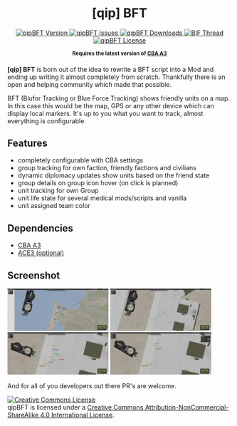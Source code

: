 <h1 align="center">[qip] BFT</h1>

<p align="center">
    <a href="https://github.com/quies-in-proelium/qipBFT/releases/latest">
        <img src="https://img.shields.io/badge/Version-1.0.2-blue.svg?style=flat-square" alt="qipBFT Version">
    </a>
    <a href="https://github.com/quies-in-proelium/qipBFT/issues">
        <img src="https://img.shields.io/github/issues-raw/quies-in-proelium/qipBFT.svg?style=flat-square&label=Issues" alt="qipBFT Issues">
    </a>
    <a href="https://github.com/quies-in-proelium/qipBFT/releases">
        <img src="https://img.shields.io/github/downloads/quies-in-proelium/qipBFT/total.svg?style=flat-square&label=Downloads" alt="qipBFT Downloads">
    </a>
    <a href="https://forums.bohemia.net/forums/topic/225047-qip-bft/">
        <img src="https://img.shields.io/badge/BIF-Thread-lightgrey.svg?style=flat-square" alt="BIF Thread">
    </a>
    <a href="https://github.com/quies-in-proelium/qipBFT/blob/master/LICENSE">
        <img src="https://img.shields.io/badge/License-CC%20BY--NC--SA-orange?style=flat-square" alt="qipBFT License">
    </a>
</p>

<p align="center">
    <sup><strong>Requires the latest version of <a href="https://github.com/CBATeam/CBA_A3/releases">CBA A3</a></strong></sup>
</p>

**[qip] BFT** is born out of the idea to rewrite a BFT script into a Mod and ending up writing it almost completely from scratch.
Thankfully there is an open and helping community which made that possible.

BFT (Blufor Tracking or Blue Force Tracking) shows friendly units on a map. In this case this would be the map, GPS or any other device which can display local markers. It's up to you what you want to track, almost everything is configurable.

## Features

- completely configurable with CBA settings
- group tracking for own faction, friendly factions and civilians
- dynamic diplomacy updates show units based on the friend state
- group details on group icon hover (on click is planned)
- unit tracking for own Group
- unit life state for several medical mods/scripts and vanilla
- unit assigned team color

## Dependencies
- <a href="https://github.com/CBATeam/CBA_A3/releases">CBA A3</a>
- <a href="https://github.com/acemod/ACE3/releases">ACE3 (optional)﻿﻿</a>

## Screenshot
<img src="docs/assets/images/overview.jpg" width="45%"></img> <img src="docs/assets/images/own_group.jpg" width="45%"></img>
<img src="docs/assets/images/own_group_with_teamcolors.jpg" width="45%"></img> <img src="docs/assets/images/injured_unconscious.jpg" width="45%"></img>

And for all of you developers out there PR's are welcome.

<a rel="license" href="http://creativecommons.org/licenses/by-nc-sa/4.0/"><img alt="Creative Commons License" style="border-width:0" src="https://i.creativecommons.org/l/by-nc-sa/4.0/80x15.png" /></a><br />qipBFT is licensed under a <a rel="license" href="http://creativecommons.org/licenses/by-nc-sa/4.0/">Creative Commons Attribution-NonCommercial-ShareAlike 4.0 International License</a>.
